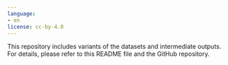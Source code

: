 ```yaml
---
language:
- en
license: cc-by-4.0
---
```


This repository includes variants of the datasets and intermediate outputs. For details, please refer to this README file and the GitHub repository.
